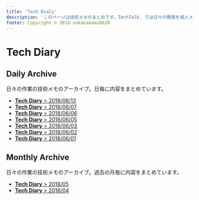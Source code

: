 ```yaml
---
title: 'Tech Dialy'
description: 'このページは技術メモのまとめです。TechTalk. では日々の開発を個人メモとして残しています。将来に向けて技術ノウハウを蓄積することを目的とします。'
footer: Copyright © 2018 nakanakamu0828
---
```


# Tech Diary
## Daily Archive
日々の作業の技術メモのアーカイブ。日毎に内容をまとめています。

* [<b>Tech Diary</b> &gt; 2018/06/13](/diary/2018-06-13.html)
* [<b>Tech Diary</b> &gt; 2018/06/07](/diary/2018-06-07.html)
* [<b>Tech Diary</b> &gt; 2018/06/06](/diary/2018-06-06.html)
* [<b>Tech Diary</b> &gt; 2018/06/05](/diary/2018-06-05.html)
* [<b>Tech Diary</b> &gt; 2018/06/03](/diary/2018-06-03.html)
* [<b>Tech Diary</b> &gt; 2018/06/02](/diary/2018-06-02.html)
* [<b>Tech Diary</b> &gt; 2018/06/01](/diary/2018-06-01.html)


## Monthly Archive
日々の作業の技術メモのアーカイブ。過去の月毎に内容をまとめています。

* [<b>Tech Diary</b> &gt; 2018/05](/diary/monthly/2018-05.html)
* [<b>Tech Diary</b> &gt; 2018/04](/diary/monthly/2018-04.html)
